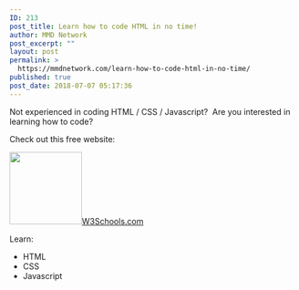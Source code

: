 ```yaml
---
ID: 213
post_title: Learn how to code HTML in no time!
author: MMD Network
post_excerpt: ""
layout: post
permalink: >
  https://mmdnetwork.com/learn-how-to-code-html-in-no-time/
published: true
post_date: 2018-07-07 05:17:36
---
```

Not experienced in coding HTML / CSS / Javascript?  Are you interested in learning how to code?

Check out this free website:

<a href="https://w3schools.com"><img class="size-full wp-image-214 alignleft" src="https://mmdnetwork.com/wp-content/uploads/2018/07/index-1.jpeg" alt="" width="127" height="127" /></a><a href="https://www.w3schools.com/">W3Schools.com</a>

Learn:
<ul>
 	<li>HTML</li>
 	<li>CSS</li>
 	<li>Javascript</li>
</ul>
&nbsp;